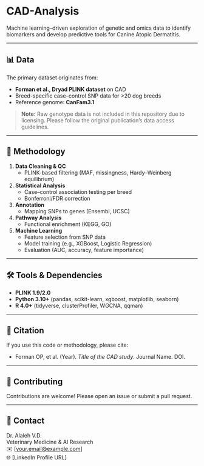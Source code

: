 # CAD-Analysis
 Machine learning–driven exploration of genetic and omics data to identify biomarkers and develop predictive tools for Canine Atopic Dermatitis.


---

## 📊 Data
The primary dataset originates from:
- **Forman et al., Dryad PLINK dataset** on CAD
- Breed-specific case–control SNP data for >20 dog breeds
- Reference genome: **CanFam3.1**

> **Note:** Raw genotype data is not included in this repository due to licensing. Please follow the original publication’s data access guidelines.

---

## 🧬 Methodology
1. **Data Cleaning & QC**
   - PLINK-based filtering (MAF, missingness, Hardy–Weinberg equilibrium)
2. **Statistical Analysis**
   - Case–control association testing per breed
   - Bonferroni/FDR correction
3. **Annotation**
   - Mapping SNPs to genes (Ensembl, UCSC)
4. **Pathway Analysis**
   - Functional enrichment (KEGG, GO)
5. **Machine Learning**
   - Feature selection from SNP data
   - Model training (e.g., XGBoost, Logistic Regression)
   - Evaluation (AUC, accuracy, feature importance)

---

## 🛠️ Tools & Dependencies
- **PLINK 1.9/2.0**
- **Python 3.10+** (pandas, scikit-learn, xgboost, matplotlib, seaborn)
- **R 4.0+** (tidyverse, clusterProfiler, WGCNA, qqman)

---

## 📜 Citation
If you use this code or methodology, please cite:
- Forman OP, et al. (Year). *Title of the CAD study*. Journal Name. DOI.

---

## 🤝 Contributing
Contributions are welcome! Please open an issue or submit a pull request.

---

## 📧 Contact
Dr. Alaleh V.D.  
Veterinary Medicine & AI Research  
✉️ [your.email@example.com]  
🌐 [LinkedIn Profile URL]
